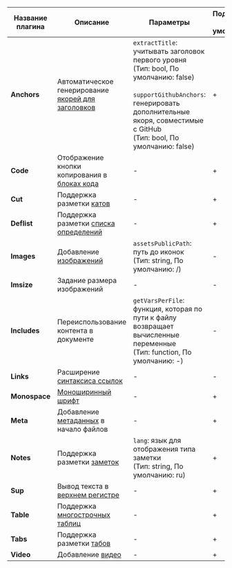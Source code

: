 | Название плагина | Описание                                                                        | Параметры | Подключен</br>по умолчанию |
|------------------|---------------------------------------------------------------------------------| --- | --- |
| **Anchors**      | Автоматическое генерирование [якорей для заголовков](../syntax/base.md#headers) | `extractTitle`: учитывать заголовок первого уровня</br>(Тип: bool, По умолчанию: false)</br></br>`supportGithubAnchors`: генерировать дополнительные якоря, совместимые с GitHub</br>(Тип: bool, По умолчанию: false) | + |
| **Code**         | Отображение кнопки копирования в [блоках кода](../syntax/code.md#block)         | - | + |
| **Cut**          | Поддержка разметки [катов](../syntax/cuts-tabs.md#cuts)                         | - | + |
| **Deflist**      | Поддержка разметки [списка определений](../syntax/lists.md#terms)               | - | + |
| **Images**       | Добавление [изображений](../syntax/media.md#images)                             | `assetsPublicPath`: путь до иконок</br>(Тип: string, По умолчанию: /) | - |
| **Imsize**       | Задание размера изображений                                                     | - | - |
| **Includes**     | Переиспользование контента в документе                                          | `getVarsPerFile`: функция, которая по пути к файлу возвращает вычисленные переменные</br>(Тип: function, По умолчанию: -) | - |
| **Links**        | Расширение [синтаксиса ссылок](../syntax/links.md)                              | - | - |
| **Monospace**    | [Моноширинный шрифт](../syntax/base.md)                                         | - | + |
| **Meta**         | Добавление [метаданных](../syntax/meta.md#meta) в начало файлов                 | - | + |
| **Notes**        | Поддержка разметки [заметок](../syntax/notes.md)                                | `lang`: язык для отображения типа заметки</br>(Тип: string, По умолчанию: ru) | + |
| **Sup**          | Вывод текста в [верхнем регистре](../syntax/base.md#line)                       | - | + |
| **Table**        | Поддержка [многострочных таблиц](../syntax/tables/multiline.md)                       | - | + |
| **Tabs**         | Поддержка разметки [табов](../syntax/cuts-tabs.md#tabs)                         | - | + |
| **Video**        | Добавление [видео](../syntax/media.md#video)                                    | - | + |